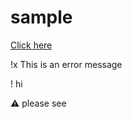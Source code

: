 # sample

[Click here](https://github.com/laravel/laravel/releases)

!x This is an error message

! hi 

:warning: please see
